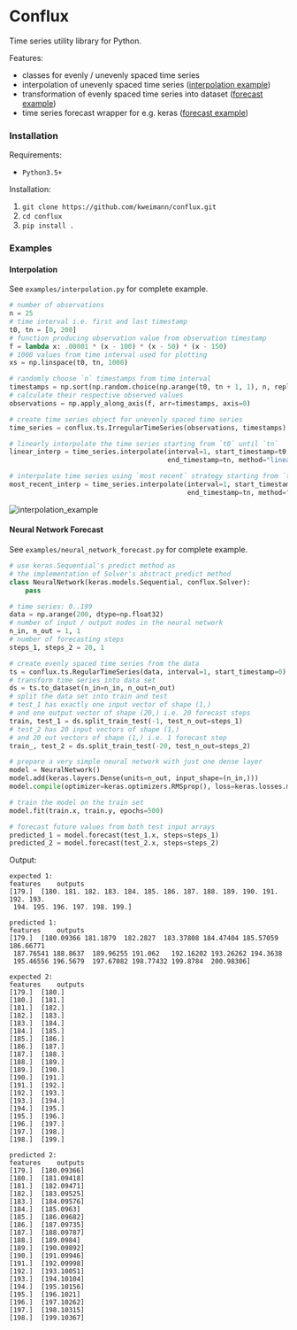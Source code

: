 # Conflux

Time series utility library for Python.

Features:
* classes for evenly / unevenly spaced time series
* interpolation of unevenly spaced time series ([interpolation example](#interpolation))
* transformation of evenly spaced time series into dataset ([forecast example](#neural-network-forecast))
* time series forecast wrapper for e.g. keras ([forecast example](#neural-network-forecast))


### Installation

Requirements:
* `Python3.5+`

Installation:
1. `git clone https://github.com/kweimann/conflux.git`
2. `cd conflux`
3. `pip install .`

### Examples

#### Interpolation

See `examples/interpolation.py` for complete example.

```python
# number of observations
n = 25  
# time interval i.e. first and last timestamp
t0, tn = [0, 200]
# function producing observation value from observation timestamp
f = lambda x: .00001 * (x - 100) * (x - 50) * (x - 150)
# 1000 values from time interval used for plotting
xs = np.linspace(t0, tn, 1000)

# randomly choose `n` timestamps from time interval
timestamps = np.sort(np.random.choice(np.arange(t0, tn + 1, 1), n, replace=False))
# calculate their respective observed values
observations = np.apply_along_axis(f, arr=timestamps, axis=0)

# create time series object for unevenly spaced time series
time_series = conflux.ts.IrregularTimeSeries(observations, timestamps)

# linearly interpolate the time series starting from `t0` until `tn`
linear_interp = time_series.interpolate(interval=1, start_timestamp=t0,
                                        end_timestamp=tn, method="linear")

# interpolate time series using `most recent` strategy starting from `t0` until `tn`
most_recent_interp = time_series.interpolate(interval=1, start_timestamp=t0,
                                             end_timestamp=tn, method="most_recent")
```

![interpolation_example](https://user-images.githubusercontent.com/8287691/37554460-5cb060a0-29d9-11e8-8dfc-c36cc8945e69.png)

#### Neural Network Forecast

See `examples/neural_network_forecast.py` for complete example.

```python
# use keras.Sequential's predict method as
# the implementation of Solver's abstract predict method
class NeuralNetwork(keras.models.Sequential, conflux.Solver):
    pass

# time series: 0..199
data = np.arange(200, dtype=np.float32)  
# number of input / output nodes in the neural network
n_in, n_out = 1, 1
# number of forecasting steps
steps_1, steps_2 = 20, 1

# create evenly spaced time series from the data
ts = conflux.ts.RegularTimeSeries(data, interval=1, start_timestamp=0)
# transform time series into data set
ds = ts.to_dataset(n_in=n_in, n_out=n_out)
# split the data set into train and test
# test_1 has exactly one input vector of shape (1,)
# and one output vector of shape (20,) i.e. 20 forecast steps
train, test_1 = ds.split_train_test(-1, test_n_out=steps_1)
# test_2 has 20 input vectors of shape (1,)
# and 20 out vectors of shape (1,) i.e. 1 forecast step
train_, test_2 = ds.split_train_test(-20, test_n_out=steps_2)

# prepare a very simple neural network with just one dense layer
model = NeuralNetwork()
model.add(keras.layers.Dense(units=n_out, input_shape=(n_in,)))
model.compile(optimizer=keras.optimizers.RMSprop(), loss=keras.losses.mean_squared_error)

# train the model on the train set
model.fit(train.x, train.y, epochs=500)

# forecast future values from both test input arrays
predicted_1 = model.forecast(test_1.x, steps=steps_1)
predicted_2 = model.forecast(test_2.x, steps=steps_2)
```
Output:
```
expected 1:
features	outputs
[179.]	[180. 181. 182. 183. 184. 185. 186. 187. 188. 189. 190. 191. 192. 193.
 194. 195. 196. 197. 198. 199.]

predicted 1:
features	outputs
[179.]	[180.09366 181.1879  182.2827  183.37808 184.47404 185.57059 186.66771
 187.76541 188.8637  189.96255 191.062   192.16202 193.26262 194.3638
 195.46556 196.5679  197.67082 198.77432 199.8784  200.98306]

expected 2:
features	outputs
[179.]	[180.]
[180.]	[181.]
[181.]	[182.]
[182.]	[183.]
[183.]	[184.]
[184.]	[185.]
[185.]	[186.]
[186.]	[187.]
[187.]	[188.]
[188.]	[189.]
[189.]	[190.]
[190.]	[191.]
[191.]	[192.]
[192.]	[193.]
[193.]	[194.]
[194.]	[195.]
[195.]	[196.]
[196.]	[197.]
[197.]	[198.]
[198.]	[199.]

predicted 2:
features	outputs
[179.]	[180.09366]
[180.]	[181.09418]
[181.]	[182.09471]
[182.]	[183.09525]
[183.]	[184.09576]
[184.]	[185.0963]
[185.]	[186.09682]
[186.]	[187.09735]
[187.]	[188.09787]
[188.]	[189.0984]
[189.]	[190.09892]
[190.]	[191.09946]
[191.]	[192.09998]
[192.]	[193.10051]
[193.]	[194.10104]
[194.]	[195.10156]
[195.]	[196.1021]
[196.]	[197.10262]
[197.]	[198.10315]
[198.]	[199.10367]
```
